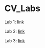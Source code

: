 # CV_Labs

Lab 1: [link](https://colab.research.google.com/drive/1Xs3w0wKUOlgHIwGjCCLJkGaabT5X9k1e?usp=sharing)

Lab 2: [link](https://colab.research.google.com/drive/17jALaBgYP5440VBs8z69lW-O2tKwud4m?usp=sharing)

Lab 3: [link](https://colab.research.google.com/drive/10QPcWSgG4GbZS9TDhkJwGJLXkKmN0rFd?usp=sharing)
